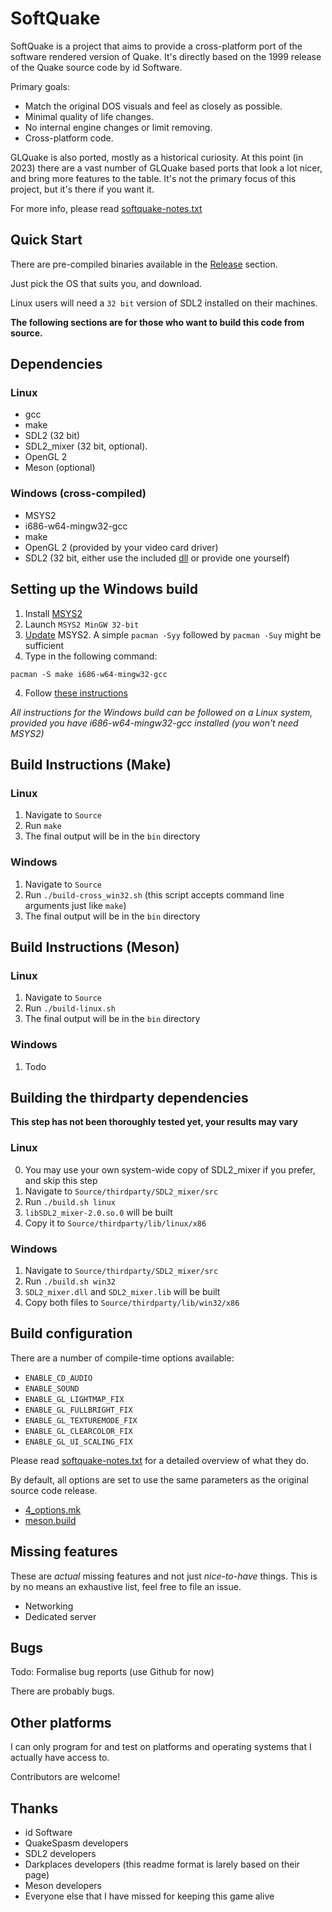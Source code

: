 # SoftQuake

SoftQuake is a project that aims to provide a cross-platform port of the software rendered version of Quake.
It's directly based on the 1999 release of the Quake source code by id Software.

Primary goals:
* Match the original DOS visuals and feel as closely as possible.
* Minimal quality of life changes.
* No internal engine changes or limit removing.
* Cross-platform code.

GLQuake is also ported, mostly as a historical curiosity.
At this point (in 2023) there are a vast number of GLQuake based ports that look a lot nicer, and bring more features to the table.
It's not the primary focus of this project, but it's there if you want it.

For more info, please read [softquake-notes.txt](Source/softquake-notes.txt)

## Quick Start
There are pre-compiled binaries available in the [Release]() section.

Just pick the OS that suits you, and download.

Linux users will need a `32 bit` version of SDL2 installed on their machines.

**The following sections are for those who want to build this code from source.**
## Dependencies
### Linux
* gcc
* make
* SDL2 (32 bit)
* SDL2_mixer (32 bit, optional).
* OpenGL 2
* Meson (optional)


### Windows (cross-compiled)
* MSYS2
* i686-w64-mingw32-gcc
* make
* OpenGL 2 (provided by your video card driver)
* SDL2 (32 bit, either use the included [dll](Source/thirdparty/lib/win32/x86) or provide one yourself)


## Setting up the Windows build
1. Install [MSYS2](https://www.msys2.org/)
2. Launch `MSYS2 MinGW 32-bit`
3. [Update](https://www.msys2.org/docs/updating/) MSYS2. A simple `pacman -Syy` followed by `pacman -Suy` might be sufficient
3. Type in the following command:

```
pacman -S make i686-w64-mingw32-gcc
```

4. Follow [these instructions](#windows)

*All instructions for the Windows build can be followed on a Linux system,
provided you have i686-w64-mingw32-gcc installed (you won't need MSYS2)*


## Build Instructions (Make)
### Linux
1. Navigate to `Source`
2. Run `make`
3. The final output will be in the `bin` directory


### Windows
1. Navigate to `Source`
2. Run `./build-cross_win32.sh` (this script accepts command line arguments just like `make`)
3. The final output will be in the `bin` directory



## Build Instructions (Meson)
### Linux
1. Navigate to `Source`
2. Run `./build-linux.sh`
3. The final output will be in the `bin` directory

### Windows
1. Todo


## Building the thirdparty dependencies
**This step has not been thoroughly tested yet, your results may vary**

### Linux
0. You may use your own system-wide copy of SDL2_mixer if you prefer, and skip this step
1. Navigate to `Source/thirdparty/SDL2_mixer/src`
2. Run `./build.sh linux`
3. `libSDL2_mixer-2.0.so.0` will be built
4. Copy it to `Source/thirdparty/lib/linux/x86`

### Windows
1. Navigate to `Source/thirdparty/SDL2_mixer/src`
2. Run `./build.sh win32`
3. `SDL2_mixer.dll` and `SDL2_mixer.lib` will be built
4. Copy both files to `Source/thirdparty/lib/win32/x86`

## Build configuration
There are a number of compile-time options available:

* `ENABLE_CD_AUDIO`
* `ENABLE_SOUND`
* `ENABLE_GL_LIGHTMAP_FIX`
* `ENABLE_GL_FULLBRIGHT_FIX`
* `ENABLE_GL_TEXTUREMODE_FIX`
* `ENABLE_GL_CLEARCOLOR_FIX`
* `ENABLE_GL_UI_SCALING_FIX`

Please read [softquake-notes.txt](Source/softquake-notes.txt) for a detailed overview of what they do.

By default, all options are set to use the same parameters as the original source code release.

* [4_options.mk](Source/4_options.mk)
* [meson.build](Source/meson.build)


## Missing features
These are *actual* missing features and not just *nice-to-have* things.
This is by no means an exhaustive list, feel free to file an issue.
* Networking
* Dedicated server

## Bugs
Todo: Formalise bug reports (use Github for now)

There are probably bugs.

## Other platforms
I can only program for and test on platforms and operating systems that I actually have access to.

Contributors are welcome!

## Thanks
* id Software
* QuakeSpasm developers
* SDL2 developers
* Darkplaces developers (this readme format is larely based on their page)
* Meson developers
* Everyone else that I have missed for keeping this game alive
